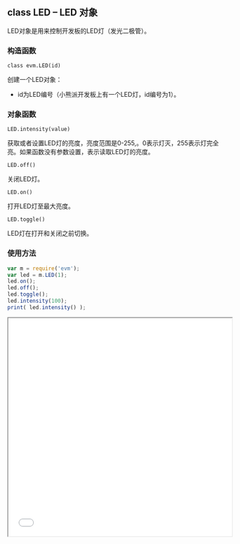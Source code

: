 ## class LED – LED 对象

LED对象是用来控制开发板的LED灯（发光二极管）。

### 构造函数

` class evm.LED(id) `

 创建一个LED对象：
*  id为LED编号（小熊派开发板上有一个LED灯，id编号为1）。
    
    
### 对象函数

`LED.intensity(value)`

获取或者设置LED灯的亮度，亮度范围是0-255,。0表示灯灭，255表示灯完全亮。如果函数没有参数设置，表示读取LED灯的亮度。

`LED.off()`

关闭LED灯。

`LED.on()`

打开LED灯至最大亮度。

`LED.toggle()`

LED灯在打开和关闭之前切换。

### 使用方法

```javascript
var m = require('evm');
var led = m.LED(1);
led.on();
led.off();
led.toggle();
led.intensity(100);
print( led.intensity() );
```
<iframe height=498 width=510 src="/vedio/led.mp4">



